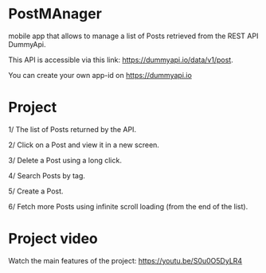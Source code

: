 # PostMAnager

mobile app that allows to manage a list of Posts retrieved from the REST API DummyApi.

This API is accessible via this link: https://dummyapi.io/data/v1/post.

You can create your own app-id on https://dummyapi.io

# Project

1/ The list of Posts returned by the API.

2/ Click on a Post and view it in a new screen.

3/ Delete a Post using a long click.

4/ Search Posts by tag.

5/ Create a Post.

6/ Fetch more Posts using infinite scroll loading (from the end of the list).

# Project video

Watch the main features of the project: https://youtu.be/S0u0O5DyLR4

